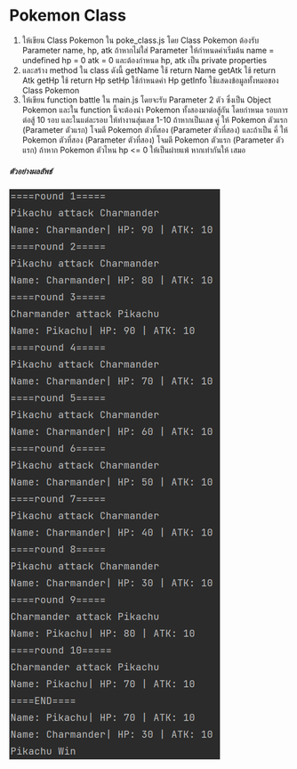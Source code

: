 # Pokemon Class

1. ให้เขียน Class Pokemon ใน poke_class.js
   โดย Class Pokemon ต้องรับ Parameter name, hp, atk ถ้าหากไม่ใส่ Parameter ให้กำหนดค่าเริ่มต้น
   name = undefined
   hp = 0
   atk = 0
   และต้องกำหนด hp, atk เป็น private properties
2. และสร้าง method ใน class ดังนี้
   getName ใช้ return Name
   getAtk ใช้ return Atk
   getHp ใช้ return Hp
   setHp ใช้กำหนดค่า Hp
   getInfo ใช้แสดงข้อมูลทั้งหมอของ Class Pokemon
3. ให้เขียน function battle ใน main.js
   โดยจะรับ Parameter 2 ตัว ซึ่งเป็น Object Pokemon
   และใน function นี้จะต้องนำ Pokemon ทั้งสองมาต่อสู้กัน
   โดยกำหนด รอบการต่อสู้ 10 รอบ และในแต่ละรอบ ให้ทำงานสุ่มเลข 1-10
   ถ้าหากเป็นเลข คู่ ให้ Pokemon ตัวแรก (Parameter ตัวแรก) โจมตี Pokemon ตัวที่สอง (Parameter ตัวที่สอง) และถ้าเป็น คี่ ให้ Pokemon ตัวที่สอง (Parameter ตัวที่สอง) โจมตี Pokemon ตัวแรก (Parameter ตัวแรก) ถ้าหาก Pokemon ตัวไหน hp <= 0 ให้เป็นผ่ายแพ้ หากเท่ากันให้ เสมอ

##### **ตัวอย่างผลลัพธ์**

![sample.png](assets/sample.png)
